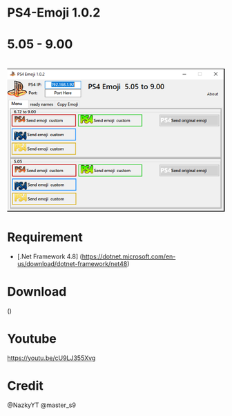 # PS4-Emoji 1.0.2
# 5.05 - 9.00
# 

![image](https://github.com/Master-s/PS4-Emoji/blob/main/ps4emoji000.png)






# Requirement
- [.Net Framework 4.8]
(https://dotnet.microsoft.com/en-us/download/dotnet-framework/net48)


# Download
()

# Youtube
https://youtu.be/cU9LJ355Xvg


# Credit
@NazkyYT
@master_s9
